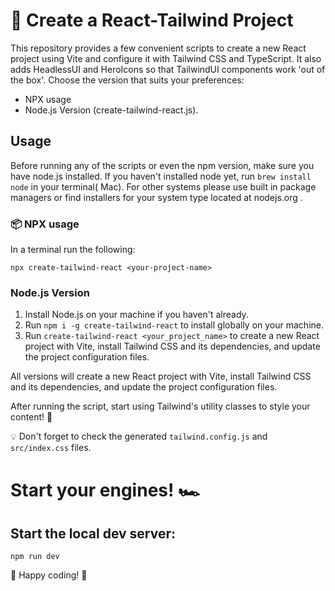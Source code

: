 # 🚀 Create a React-Tailwind Project

This repository provides a few convenient scripts to create a new React project using Vite and configure it with Tailwind CSS and TypeScript. It also adds HeadlessUI and HeroIcons so that TailwindUI components work 'out of the box'. Choose the version that suits your
preferences:

- NPX usage
- Node.js Version (create-tailwind-react.js).

## Usage

Before running any of the scripts or even the npm version, make sure you have node.js installed. If you haven't installed node yet, run `brew install node` in your terminal( Mac). For other systems please use built in package managers or find installers for your system type located at nodejs.org .

### 📦 NPX usage

In a terminal run the following:

```
npx create-tailwind-react <your-project-name>
```

### Node.js Version

1. Install Node.js on your machine if you haven't already.
2. Run `npm i -g create-tailwind-react` to install globally on your machine.
3. Run `create-tailwind-react <your_project_name>` to create a new React project with Vite, install Tailwind CSS and its dependencies, and update the project configuration files.

All versions will create a new React project with Vite, install Tailwind CSS and its dependencies, and update the project configuration files.

After running the script, start using Tailwind's utility classes to style your content! 🎨

💡 Don't forget to check the generated `tailwind.config.js` and `src/index.css` files.

# Start your engines! 🏎️

## Start the local dev server:

```
npm run dev
```

🎉 Happy coding! 🥳
